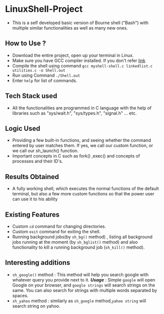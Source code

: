 # LinuxShell-Project
- This is a self developed basic version of Bourne shell ("Bash") with multiple similar functionalities as well as many new ones.

## How to Use ?
- Download the entire project, open up your terminal in Linux.
- Make sure you have GCC compiler installed. If you don't refer [link](https://linuxize.com/post/how-to-install-gcc-compiler-on-ubuntu-18-04/)
- Compile the shell using command `gcc myshell-shell.c linkedlist.c utilities.c -o Shell.out`
- Run using Command `./Shell.out`
- Enter `help` for list of commands.

## Tech Stack used
- All the functionalities are programmed in C language with the help of libraries such as "sys/wait.h", "sys/types.h", "signal.h" ... etc.

## Logic Used
- Providing a few built-in functions, and seeing whether the command entered by user matches them. If yes, we call our custom function, or we call our sh_launch() function.
- Important concepts in C such as fork() ,exec() and concepts of processes and their ID's.

## Results Obtained
- A fully working shell, which executes the normal functions of the default terminal, but also a few more custom functions so that the power user can use it to his ability

## Existing Features
- Custom `cd` command for changing directories.
- Custom `exit` command for exiting the shell.
- Running background jobs(by `sh_bg()` method) , listing all background jobs running at the moment (by `sh_bglist()` method) and also functionality to kill a running background job (`sh_kill()` method).

## Interesting additions
- `sh_google()` method : This method will help you search google with whatever query you provide next to it. ***Usage*** : Simple `google` will open Google on your browser, and `google strings` will search strings on the same. You can also search for strings with multiple words separated by spaces.
- `sh_yahoo` method : similarly as `sh_google` method,`yahoo string` will search string on yahoo.

